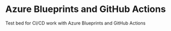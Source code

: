 # Azure Blueprints and GitHub Actions
Test bed for CI/CD work with Azure Blueprints and GitHub Actions
